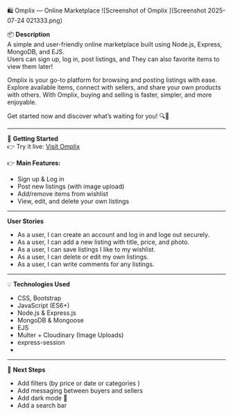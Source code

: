 🛍️ Omplix — Online Marketplace
![Screenshot of Omplix ](Screenshot 2025-07-24 021333.png)

📦 **Description**  
A simple and user-friendly online marketplace built using Node.js, Express, MongoDB, and EJS.  
Users can sign up, log in, post listings, and They can also favorite items to view them later!  

Omplix is your go-to platform for browsing and posting listings with ease.
Explore available items, connect with sellers, and share your own products with others.
With Omplix, buying and selling is faster, simpler, and more enjoyable.

Get started now and discover what’s waiting for you! 🔍💬

---

🚀 **Getting Started**  
👉 Try it live: [Visit Omplix](https://omplix-ba2d0cff3925.herokuapp.com) 

👉 **Main Features:**
- Sign up & Log in
- Post new listings (with image upload)
- Add/remove items from wishlist
- View, edit, and delete your own listings

---

 **User Stories**
- As a user, I can create an account and log in and loge out securely.
- As a user, I can add a new listing with title, price, and photo.
- As a user, I can save listings I like to my wishlist.
- As a user, I can delete or edit my own listings.
- As a user, I can write comments for any listings.

---

💡 **Technologies Used**
- CSS, Bootstrap
- JavaScript (ES6+)
- Node.js & Express.js
- MongoDB & Mongoose
- EJS
- Multer + Cloudinary (Image Uploads)
- express-session
- 

---

🚧 **Next Steps**
- Add filters (by price or date or categories )
- Add messaging between buyers and sellers
- Add dark mode 🌙
- Add a search bar
